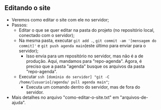 ## Editando o site

- Veremos como editar o site com ele no servidor;
- Passos:
    - Editar o que se quer editar na pasta do projeto (no repositório local, conectado com o servidor);
    - Na mesma pasta, executar `git add .`, `git commit -am '[mensagem do commit]'` e `git push agenda main`(este último para enviar para o servidor);
        - Isso envia para um repositório no servidor, mas não é a de produção. Aqui, mandamos para "repo-agenda". Agora, é preciso que a pasta "agenda" busque os arquivos da pasta "repo-agenda".
    - Executar `ssh [domínio do servidor] "git -C /home/[usuario]/agenda/ pull agenda main"`;
        - Executa um comando dentro do servidor, mas de fora do servidor.
- Mais detalhes no arquivo "como-editar-o-site.txt" em "arquivos-de-ajuda".